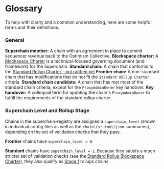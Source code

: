 # Glossary

To help with clarity and a common understanding, here are some helpful terms and their definitions.

### General

**Superchain member:** A chain with an agreement in place to commit sequencer revenue back to the Optimism Collective.
**Blockspace charter:** A [Blockspace Charter](https://gov.optimism.io/t/season-6-introducing-blockspace-charters-superchain-first-governance/8133) is a technical-focused governing document (and framework) for the Superchain.
**Standard chain:** A chain that conforms to the [Standard Rollup Charter - not ratified yet](https://gov.optimism.io/t/season-6-draft-standard-rollup-charter/8135)
**Frontier chain:** A non-standard chain that has modifications that do not fit the `Standard Rollup Charter` criteria.
**Standard chain candidate:** A chain that has met most of the standard chain criteria, except for the `ProxyAdminOwner` key handover.
**Key handover:**  A colloquial term for updating the chain's `ProxyAdminOwner` to fulfill the requirements of the standard rollup charter.

### Superchain Level and Rollup Stage

Chains in the superchain-registry are assigned a `superchain_level` (shown in individual config files as well as the `chainList.toml/json` summaries), depending on the set of validation checks that they pass.

**Frontier** chains have `superchain_level = 0`.

**Standard** chains have `superchain_level = 1`. Because they satisfy a much stricter set of validation checks (see the [Standard Rollup Blockspace Charter](https://gov.optimism.io/t/season-6-draft-standard-rollup-charter/8135)), they also qualify as [Stage 1](https://ethereum-magicians.org/t/proposed-milestones-for-rollups-taking-off-training-wheels/11571) rollups chains.
